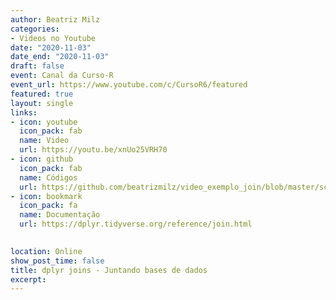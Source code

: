 ```yaml
---
author: Beatriz Milz
categories:
- Videos no Youtube
date: "2020-11-03"
date_end: "2020-11-03"
draft: false
event: Canal da Curso-R
event_url: https://www.youtube.com/c/CursoR6/featured
featured: true
layout: single
links:
- icon: youtube
  icon_pack: fab
  name: Video
  url: https://youtu.be/xnUo25VRH70
- icon: github
  icon_pack: fab
  name: Códigos
  url: https://github.com/beatrizmilz/video_exemplo_join/blob/master/script.R
- icon: bookmark
  icon_pack: fa
  name: Documentação
  url: https://dplyr.tidyverse.org/reference/join.html
    

location: Online
show_post_time: false
title: dplyr joins - Juntando bases de dados
excerpt: 
---
```

